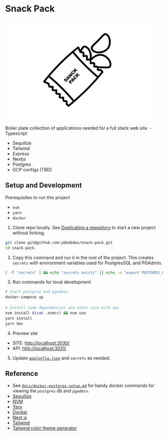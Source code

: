 # Snack Pack
![snack pack](docs/images/snack-pack-4.png)

Boiler plate collection of applications needed for a full stack web site.  - Typescript
 - Sequilize
 - Tailwind
 - Express
 - Nextjs
 - Postgres
 - GCP configs (TBD)

## Setup and Development

Prerequisites to run this project
 - `nvm` 
 - `yarn`
 - `docker`

1. Clone repo locally. See [Duplicating a repository](https://docs.github.com/en/github/creating-cloning-and-archiving-repositories/duplicating-a-repository) to start a new project without forking.
```bash
git clone git@github.com:ybbobdev/snack-pack.git
cd snack-pack
```

2. Copy this command and run it in the root of the project. This creates `secrets` with environment variables used for PostgresSQL and PGAdmin.
```bash
[ -f "secrets" ] && echo "secrets exists" || echo -e "export POSTGRES_USERNAME=snack\nexport POSTGRES_PASSWORD=pack\nexport PGADMIN_USERNAME=snack@pack.com\nexport PGADMIN_PASSWORD=pack" > secrets
```

3. Run commands for local development
```bash
# start postgres and pgadmin
docker-compose up

# Install node dependencies and start site with api
nvm install $(cat .nvmrc) && nvm use
yarn install
yarn dev
```

4. Preview site
 - SITE: [http://localhost:3030/](http://localhost:3030/)
 - API: [http://localhost:3031/](http://localhost:3031/__health)

5. Update [`appConfig.json`](./appConfig.json) and `secrets` as needed.

## Reference
 - See [`docs/docker-postgres-setup.md`](docs/docker-postgres-setup.md) for handy docker commands for viewing the `postgres` db and `pgadmin`.
 - [Sequilize](https://sequelize.org/master/)
 - [NVM](https://github.com/nvm-sh/nvm)
 - [Yarn](https://yarnpkg.com/)
 - [Docker](https://www.docker.com/)
 - [Next js](https://nextjs.org/docs/getting-started)
 - [Tailwind](https://tailwindcss.com/docs)
 - [Tailwind color theme generator](https://tailwind.ink/)

